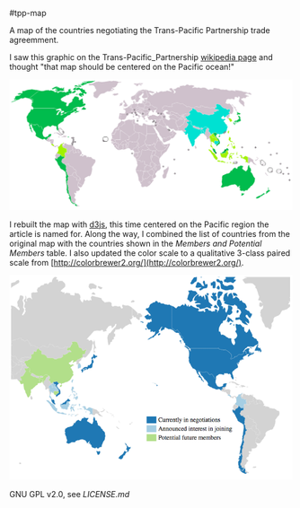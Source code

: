 #tpp-map

A map of the countries negotiating the Trans-Pacific Partnership trade agreemment.

I saw this graphic on the Trans-Pacific_Partnership [wikipedia page](https://en.m.wikipedia.org/wiki/Trans-Pacific_Partnership#Membership_and_accession) and thought "that map should be centered on the Pacific ocean!"

![](/screenshots/europe_centered.png?raw=true)

I rebuilt the map with [d3js](http://d3js.org/), this time centered on the Pacific region the article is named for.  Along the way, I combined the list of countries from the original map with the countries shown in the *Members and Potential Members* table.  I also updated the color scale to a qualitative 3-class paired scale from [http://colorbrewer2.org/](http://colorbrewer2.org/). 

![](/screenshots/pacific_centered.png?raw=true)

GNU GPL v2.0, see *LICENSE.md*